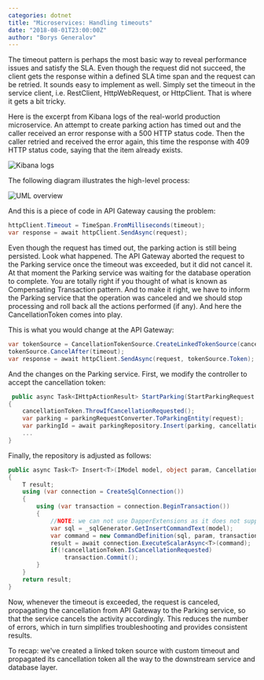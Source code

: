 ```yaml
---
categories: dotnet
title: "Microservices: Handling timeouts"
date: "2018-08-01T23:00:00Z"
author: "Borys Generalov"
---
```


 The timeout pattern is perhaps the most basic way to reveal performance issues and satisfy the SLA. Even though the request did not succeed, the client gets the response within a defined SLA time span and the request can be retried. It sounds easy to implement as well. Simply set the timeout in the service client, i.e. RestClient, HttpWebRequest, or HttpClient. That is where it gets a bit tricky.

Here is the excerpt from Kibana logs of the real-world production microservice. An attempt to create parking action has timed out and the caller received an error response with a 500 HTTP status code. Then the caller retried and received the error again, this time the response with 409 HTTP status code, saying that the item already exists.

![Kibana logs]({{site.baseurl}}/assets/microservice-timeout/kibana.png)

The following diagram illustrates the high-level process:

![UML overview]({{site.baseurl}}/assets/microservice-timeout/uml.overview.png)

And this is a piece of code in API Gateway causing the problem:

```csharp
httpClient.Timeout = TimeSpan.FromMilliseconds(timeout);
var response = await httpClient.SendAsync(request);
```

Even though the request has timed out, the parking action is still being persisted. Look what happened. The API Gateway aborted the request to the Parking service once the timeout was exceeded, but it did not cancel it. At that moment the Parking service was waiting for the database operation to complete. You are totally right if you thought of what is known as Compensating Transaction pattern. And to make it right, we have to inform the Parking service that the operation was canceled and we should stop processing and roll back all the actions performed (if any). And here the CancellationToken comes into play.

This is what you would change at the API Gateway:

```csharp
var tokenSource = CancellationTokenSource.CreateLinkedTokenSource(cancellationToken);
tokenSource.CancelAfter(timeout);
var response = await httpClient.SendAsync(request, tokenSource.Token);
```

And the changes on the Parking service. First, we modify the controller to accept the cancellation token:

```csharp
 public async Task<IHttpActionResult> StartParking(StartParkingRequest request, CancellationToken cancellationToken)
{
    cancellationToken.ThrowIfCancellationRequested();
    var parking = parkingRequestConverter.ToParkingEntity(request);
    var parkingId = await parkingRepository.Insert(parking, cancellationToken);
    ...
}
```

Finally, the repository is adjusted as follows:

```csharp
public async Task<T> Insert<T>(IModel model, object param, CancellationToken cancellationToken)
{
    T result;
    using (var connection = CreateSqlConnection())
    {
        using (var transaction = connection.BeginTransaction())
        {
            //NOTE: we can not use DapperExtensions as it does not support a cancellation
            var sql = _sqlGenerator.GetInsertCommandText(model);
            var command = new CommandDefinition(sql, param, transaction, cancellationToken);
            result = await connection.ExecuteScalarAsync<T>(command);
            if(!cancellationToken.IsCancellationRequested)
                transaction.Commit();
        }
    }
    return result;
}
```

Now, whenever the timeout is exceeded, the request is canceled, propagating the cancellation from API Gateway to the Parking service, so that the service cancels the activity accordingly. This reduces the number of errors, which in turn simplifies troubleshooting and provides consistent results.

To recap: we've created a linked token source with custom timeout and propagated its cancellation token all the way to the downstream service and database layer. 
